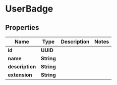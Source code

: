 

# UserBadge


## Properties

Name | Type | Description | Notes
------------ | ------------- | ------------- | -------------
**id** | **UUID** |  | 
**name** | **String** |  | 
**description** | **String** |  | 
**extension** | **String** |  | 



